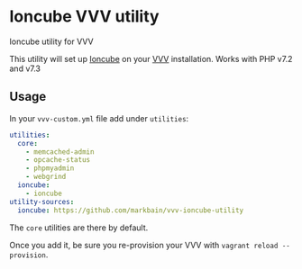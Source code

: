 # Ioncube VVV utility

Ioncube utility for VVV

This utility will set up [Ioncube](http://www.ioncube.com/) on your [VVV](https://github.com/Varying-Vagrant-Vagrants/VVV) installation.
Works with PHP v7.2 and v7.3

## Usage

In your `vvv-custom.yml` file add under `utilities`:

```yml
utilities:
  core:
    - memcached-admin
    - opcache-status
    - phpmyadmin
    - webgrind
  ioncube:
    - ioncube
utility-sources:
  ioncube: https://github.com/markbain/vvv-ioncube-utility
```

The `core` utilities are there by default.

Once you add it, be sure you re-provision your VVV with `vagrant reload --provision`.
